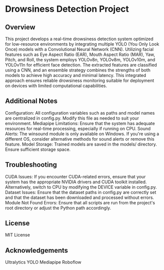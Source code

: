 # Drowsiness Detection Project

## Overview

This project develops a real-time drowsiness detection system optimized for low-resource environments by integrating multiple YOLO (You Only Look Once) models with a Convolutional Neural Network (CNN). Utilizing facial features such as Eye Aspect Ratio (EAR), Mouth Aspect Ratio (MAR), Yaw, Pitch, and Roll, the system employs YOLOv8n, YOLOv8m, YOLOv10m, and YOLOv11n for efficient face detection. The extracted features are classified using a CNN, and an ensemble strategy combines the strengths of both models to achieve high accuracy and minimal latency. This integrated approach ensures reliable drowsiness monitoring suitable for deployment on devices with limited computational capabilities.

## Additional Notes

Configuration: All configuration variables such as paths and model names are centralized in config.py. Modify this file as needed to suit your environment.
Mediapipe Limitations: Ensure that the system has adequate resources for real-time processing, especially if running on CPU.
Sound Alerts: The winsound module is only available on Windows. If you're using a different OS, consider alternative methods for sound alerts or remove this feature.
Model Storage: Trained models are saved in the models/ directory. Ensure sufficient storage space.

## Troubleshooting

CUDA Issues: If you encounter CUDA-related errors, ensure that your system has the appropriate NVIDIA drivers and CUDA toolkit installed. Alternatively, switch to CPU by modifying the DEVICE variable in config.py.
Dataset Issues: Ensure that the dataset paths in config.py are correctly set and that the dataset has been downloaded and processed without errors.
Module Not Found Errors: Ensure that all scripts are run from the project's root directory or adjust the Python path accordingly.

## License

MIT License

## Acknowledgements

Ultralytics YOLO
Mediapipe
Roboflow
